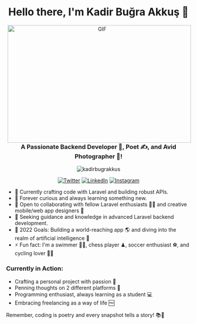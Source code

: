 <h1 align="center">Hello there, I'm Kadir Buğra Akkuş 👋</h1>
<p align="center">
  <img align="right" alt="GIF" src="https://github.com/Kadirbugrakkus/Kadirbugrakkus/blob/main/code.gif?raw=true" width="500" height="320" />
</p>

<h3 align="center">A Passionate Backend Developer 🚀, Poet ✍, and Avid Photographer 📸!</h3>
<p align="center">
  <img src="https://komarev.com/ghpvc/?username=kadirbugrakkus&label=Profile%20views&color=0e75b6&style=flat" alt="kadirbugrakkus" />
</p>

<div align="center">
  <a href="https://twitter.com/kadirbugrakkus" target="_blank"><img alt="Twitter" src="https://img.shields.io/twitter/follow/kadirbugrakkus?style=social"></a>
  <a href="https://linkedin.com/in/kadirbugrakkus" target="_blank"><img alt="LinkedIn" src="https://img.shields.io/badge/LinkedIn-Connect-blue"></a>
  <a href="https://www.instagram.com/kadirbugrakkus/" target="_blank"><img alt="Instagram" src="https://img.shields.io/badge/Instagram-Follow-orange"></a>
</div>

- 🔭 Currently crafting code with Laravel and building robust APIs.
- 🌱 Forever curious and always learning something new.
- 👯 Open to collaborating with fellow Laravel enthusiasts 👩‍💻 and creative mobile/web app designers 🎨
- 🤔 Seeking guidance and knowledge in advanced Laravel backend development.
- 🥅 2022 Goals: Building a world-reaching app 🌎 and diving into the realm of artificial intelligence 🤖
- ⚡ Fun fact: I'm a swimmer 🏊‍♀️, chess player ♟, soccer enthusiast ⚽, and cycling lover 🚴‍♀️

### Currently in Action:
- Crafting a personal project with passion 🚀
- Penning thoughts on 2 different platforms 📃
- Programming enthusiast, always learning as a student 💻
- Embracing freelancing as a way of life 🆓

Remember, coding is poetry and every snapshot tells a story! 📚📸

